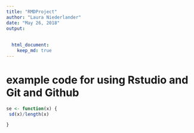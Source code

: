 ```yaml
---
title: "RMDProject"
author: "Laura Niederlander"
date: "May 26, 2018"
output: 
  
  
  html_document:
    keep_md: true
---
```

# example code for using Rstudio and Git and Github


```r
se <- function(x) {
 sd(x)/length(x)

}
```
